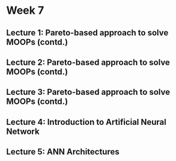 # Week 7

## Lecture 1: Pareto-based approach to solve MOOPs (contd.)

## Lecture 2: Pareto-based approach to solve MOOPs (contd.)

## Lecture 3: Pareto-based approach to solve MOOPs (contd.)

## Lecture 4: Introduction to Artificial Neural Network

## Lecture 5: ANN Architectures
